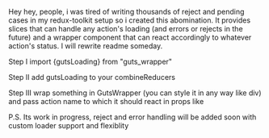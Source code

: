 Hey hey, people, i was tired of writing thousands of reject and pending cases in my redux-toolkit setup so i created this abomination. It provides slices that can handle any action's loading (and errors or rejects in the future) and a wrapper component that can react accordingly to whatever action's status. I will rewrite readme someday.

Step I
import {gutsLoading} from "guts_wrapper"

Step II
add gutsLoading to your combineReducers

Step III
wrap something in GutsWrapper (you can style it in any way like div) and pass action name to which it should react in props like <GutsWrapper action="reducerName/getSomethingList"></GutsWrapper>

P.S. Its work in progress, reject and error handling will be added soon with custom loader support and flexiblity